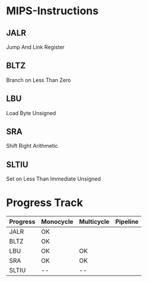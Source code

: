 # MIPS-Instructions


## JALR
Jump And Link Register
## BLTZ
Branch on Less Than Zero
## LBU
Load Byte Unsigned
## SRA
Shift Right Arithmetic
## SLTIU
Set on Less Than Immediate Unsigned 

# Progress Track


| **Progress**   | **Monocycle**  | **Multicycle**  | **Pipeline**  |
|----------------|----------------|-----------------|---------------|
| JALR           | OK            |                |            |
| BLTZ            |   OK           |                |              |
| LBU            |   OK           |        OK        |              |
| SRA             |    OK          |         OK     |              |
| SLTIU          |       --       |        --        |              |
